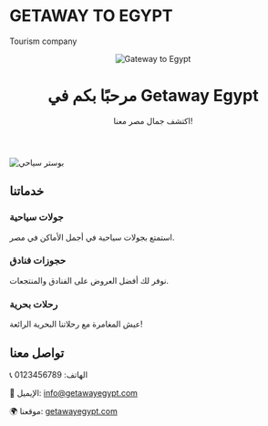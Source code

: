 # GETAWAY TO EGYPT
Tourism company 
    <!-- هيدر مع اللوجو -->
<header>
    
   
   <img src="data:image/png;base64,/9j/4AAQSkZJRgABAQAAAQABAAD..." alt="Gateway to Egypt">
    <h1>مرحبًا بكم في Getaway Egypt</h1>
    <p>اكتشف جمال مصر معنا!</p>
</header>

<!-- بوستر سياحي -->
<img src="poster.jpg" alt="بوستر سياحي" class="banner">

<!-- الخدمات -->
<div class="container">
    <h2>خدماتنا</h2>
    <div class="services">
        <div class="service-box">
            <h3>جولات سياحية</h3>
            <p>استمتع بجولات سياحية في أجمل الأماكن في مصر.</p>
        </div>
        <div class="service-box">
            <h3>حجوزات فنادق</h3>
            <p>نوفر لك أفضل العروض على الفنادق والمنتجعات.</p>
        </div>
        <div class="service-box">
            <h3>رحلات بحرية</h3>
            <p>عيش المغامرة مع رحلاتنا البحرية الرائعة!</p>
        </div>
    </div>
</div>

<!-- تواصل معنا -->
<div class="contact">
    <h2>تواصل معنا</h2>
    <p>📞 الهاتف: 0123456789</p>
    <p>📧 الإيميل: <a href="info@getawayegypt.com">info@getawayegypt.com</a></p>
    <p>🌍 موقعنا: <a href="https://getawayegypt.com">getawayegypt.com</a></p>
</div>
